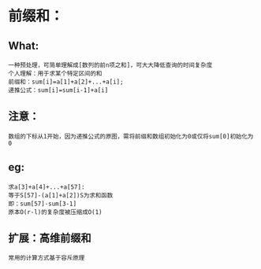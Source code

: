 # 前缀和：
## What:
    一种预处理，可简单理解成[数列的前n项之和]，可大大降低查询的时间复杂度
    个人理解：用于求某个特定区间的和
    前缀和：sum[i]=a[1]+a[2]+...+a[i];
    递推公式：sum[i]=sum[i-1]+a[i]
## 注意：
    数组的下标从1开始，因为递推公式的原图，需将前缀和数组初始化为0或仅将sum[0]初始化为0
## eg:
    求a[3]+a[4]+...+a[57]:
    等于S[57]-(a[1]+a[2])S为求和函数
    即：sum[57]-sum[3-1]
    原本O(r-l)的复杂度被压缩成O(1)
## 扩展：高维前缀和
    常用的计算方式基于容斥原理
